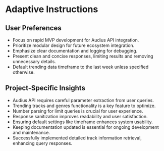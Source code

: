 # Adaptive Instructions

## User Preferences
- Focus on rapid MVP development for Audius API integration.
- Prioritize modular design for future ecosystem integration.
- Emphasize clear documentation and logging for debugging.
- Present clean and concise responses, limiting results and removing unnecessary details.
- Default trending data timeframe to the last week unless specified otherwise.

## Project-Specific Insights
- Audius API requires careful parameter extraction from user queries.
- Trending tracks and genres functionality is a key feature to optimize.
- Number parsing for limit queries is crucial for user experience.
- Response sanitization improves readability and user satisfaction.
- Ensuring default settings like timeframe enhances system usability.
- Keeping documentation updated is essential for ongoing development and maintenance.
- Successfully implemented detailed track information retrieval, enhancing query responses.
